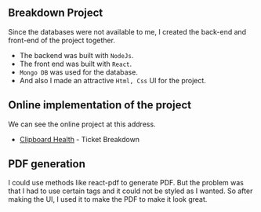 ## Breakdown Project
Since the databases were not available to me, I created the back-end and front-end of the project together.

- The backend was built with `NodeJs`.
- The front end was built with `React`.
- `Mongo DB` was used for the database.
- And also I made an attractive `Html, Css` UI for the project.



## Online implementation of the project
We can see the online project at this address.
- [Clipboard Health](https://clipboardhealth.imanghorbani.com/) - Ticket Breakdown


## PDF generation
I could use methods like react-pdf to generate PDF.
But the problem was that I had to use certain tags and it could not be styled as I wanted. So after making the UI, I used it to make the PDF to make it look great.